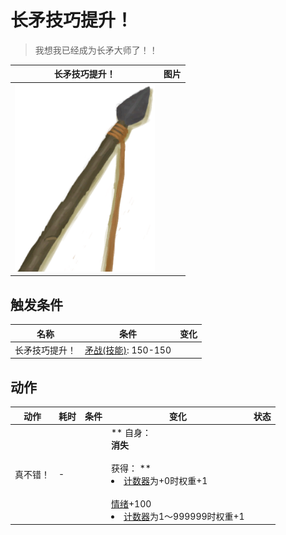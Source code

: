 # 长矛技巧提升！  
> 我想我已经成为长矛大师了！！  
  
  长矛技巧提升！  |   图片   
 ----  |  ----:   
   |  <img decoding="async" src="Sprite/SpearStone.png" href="a.md" style="max-width:300px;max-height:300px;">   
  
## 触发条件  
名称  |  条件  |  变化  
----  |  ----  |  ----  
长矛技巧提升！  |  [矛战(技能)](Skill_SpearFighting.md): 150-150  |    
## 动作  
动作  |  耗时  |  条件  |  变化  |  状态  
----  |  ----  |  ----  |  ----  |  ----  
真不错！<br>  |  -  |    |  ** 自身：**<br>消失<br><br>** 获得： **<br><li>[计数器](TickCounter.md)为+0时权重+1</li><br>[情绪](Morale.md)+100<br><li>[计数器](TickCounter.md)为1～999999时权重+1</li>  |    


<script>document.title="长矛技巧提升！ - 卡牌生存百科 Card Survival Wiki";</script>